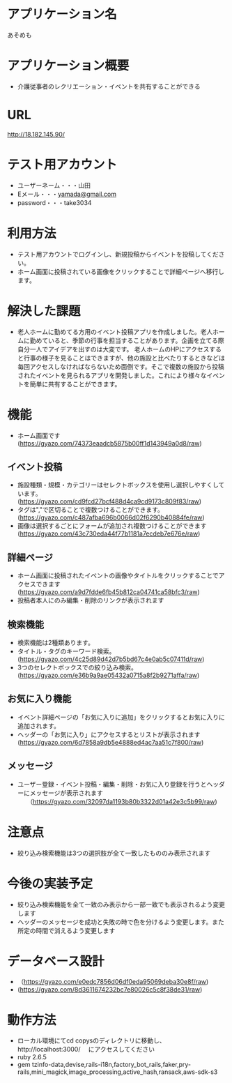 # アプリケーション名

あそめも
 
# アプリケーション概要

- 介護従事者のレクリエーション・イベントを共有することができる

# URL
http://18.182.145.90/

# テスト用アカウント

- ユーザーネーム・・・山田
- Eメール・・・yamada@gmail.com
- password・・・take3034

# 利用方法
- テスト用アカウントでログインし、新規投稿からイベントを投稿してください。
- ホーム画面に投稿されている画像をクリックすることで詳細ページへ移行します。

# 解決した課題
- 老人ホームに勤めてる方用のイベント投稿アプリを作成しました。老人ホームに勤めていると、季節の行事を担当することがあります。企画を立てる際自分一人でアイデアを出すのは大変です。 老人ホームのHPにアクセスすると行事の様子を見ることはできますが、他の施設と比べたりするときなどは毎回アクセスしなければならないため面倒です。そこで複数の施設から投稿されたイベントを見られるアプリを開発しました。これにより様々なイベントを簡単に共有することができます。

# 機能
- ホーム画面です
  (https://gyazo.com/74373eaadcb5875b00ff1d143949a0d8/raw)
## イベント投稿
- 施設種類・規模・カテゴリーはセレクトボックスを使用し選択しやすくしています。
  (https://gyazo.com/cd9fcd27bcf488d4ca9cd9173c809f83/raw)
- タグは","で区切ることで複数つけることができます。
  (https://gyazo.com/c487afba696b0066d02f6290b40884fe/raw)
- 画像は選択するごとにフォームが追加され複数つけることができます
  (https://gyazo.com/43c730eda44f77b1181a7ecdeb7e676e/raw)
  
## 詳細ページ
- ホーム画面に投稿されたイベントの画像やタイトルをクリックすることでアクセスできます
  (https://gyazo.com/a9d7fdde6fb45b812ca04741ca58bfc3/raw)
- 投稿者本人にのみ編集・削除のリンクが表示されます

  
## 検索機能
- 検索機能は2種類あります。
- タイトル・タグのキーワード検索。
  (https://gyazo.com/4c25d89d42d7b5bd67c4e0ab5c07411d/raw)
- 3つのセレクトボックスでの絞り込み検索。
  (https://gyazo.com/e36b9a9ae05432a0715a8f2b9271affa/raw)

## お気に入り機能
- イベント詳細ページの「お気に入りに追加」をクリックするとお気に入りに追加されます。
- ヘッダーの「お気に入り」にアクセスするとリストが表示されます
  (https://gyazo.com/6d7858a9db5e4888ed4ac7aa51c7f800/raw)
  
## メッセージ
- ユーザー登録・イベント投稿・編集・削除・お気に入り登録を行うとヘッダーにメッセージが表示されます
　　（https://gyazo.com/32097da1193b80b3322d01a42e3c5b99/raw)

# 注意点
- 絞り込み検索機能は3つの選択肢が全て一致したもののみ表示されます

# 今後の実装予定
- 絞り込み検索機能を全て一致のみ表示から一部一致でも表示されるよう変更します
- ヘッダーのメッセージを成功と失敗の時で色を分けるよう変更します。また所定の時間で消えるよう変更します

# データベース設計
- （https://gyazo.com/e0edc7856d06df0eda95069deba30e8f/raw)
- (https://gyazo.com/8d3611674232bc7e80026c5c8f38de31/raw)
  
# 動作方法
- ローカル環境にてcd copysのディレクトリに移動し、http://localhost:3000/　 にアクセスしてください
- ruby 2.6.5
- gem tzinfo-data,devise,rails-i18n,factory_bot_rails,faker,pry-rails,mini_magick,image_processing,active_hash,ransack,aws-sdk-s3
